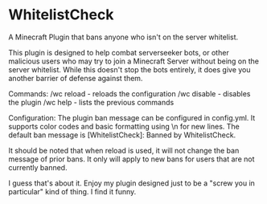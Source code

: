 # WhitelistCheck
A Minecraft Plugin that bans anyone who isn't on the server whitelist.


This plugin is designed to help combat serverseeker bots, or other malicious users who may try to join a Minecraft Server without being on the server whitelist.
While this doesn't stop the bots entirely, it does give you another barrier of defense against them.

Commands:
/wc reload - reloads the configuration
/wc disable - disables the plugin
/wc help - lists the previous commands

Configuration:
The plugin ban message can be configured in config.yml. It supports color codes and basic formatting using \n for new lines. 
The default ban message is [WhitelistCheck]: Banned by WhitelistCheck.

It should be noted that when reload is used, it will not change the ban message of prior bans. It only will apply to new bans for users that are not currently banned.

I guess that's about it. Enjoy my plugin designed just to be a "screw you in particular" kind of thing. I find it funny.
